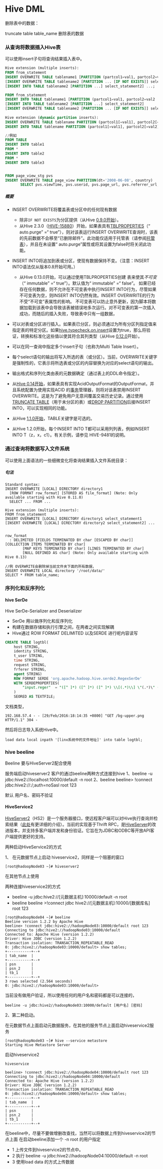 # Hive DML

删除表中的数据：

truncate table table_name 删除表的数据

### 从查询将数据插入Hive表

可以使用insert子句将查询结果插入表中。

```sql
Hive extension (multiple inserts):
FROM from_statement
INSERT OVERWRITE TABLE tablename1 [PARTITION (partcol1=val1, partcol2=val2 ...) [IF NOT EXISTS]] select_statement1
[INSERT OVERWRITE TABLE tablename2 [PARTITION ... [IF NOT EXISTS]] select_statement2]
[INSERT INTO TABLE tablename2 [PARTITION ...] select_statement2] ...;

FROM from_statement
INSERT INTO TABLE tablename1 [PARTITION (partcol1=val1, partcol2=val2 ...)] select_statement1
[INSERT INTO TABLE tablename2 [PARTITION ...] select_statement2]
[INSERT OVERWRITE TABLE tablename2 [PARTITION ... [IF NOT EXISTS]] select_statement2] ...;
  
Hive extension (dynamic partition inserts):
INSERT OVERWRITE TABLE tablename PARTITION (partcol1[=val1], partcol2[=val2] ...) select_statement FROM from_statement;
INSERT INTO TABLE tablename PARTITION (partcol1[=val1], partcol2[=val2] ...) select_statement FROM from_statement;

//例如
FROM TABLE
INSERT INTO table1
FROM *
INSERT INTO table2
FROM *
INSERT INTO table3


FROM page_view_stg pvs
INSERT OVERWRITE TABLE page_view PARTITION(dt='2008-06-08', country)
       SELECT pvs.viewTime, pvs.userid, pvs.page_url, pvs.referrer_url, null, null, pvs.ip, pvs.cnt
```

##### 概要

- INSERT OVERWRITE将覆盖表或分区中的任何现有数据
  - 除非`IF NOT EXISTS`为分区提供（从Hive [0.9.0开始](https://issues.apache.org/jira/browse/HIVE-2612)）。
  - 从Hive 2.3.0（[HIVE-15880](https://issues.apache.org/jira/browse/HIVE-15880)）开始，如果表具有[TBLPROPERTIES](https://cwiki.apache.org/confluence/display/Hive/LanguageManual+DDL#LanguageManualDDL-listTableProperties)（“ auto.purge” =“ true”），则对该表运行INSERT OVERWRITE查询时，该表的先前数据不会移至“已删除邮件”。此功能仅适用于托管表（请参阅[托管表](https://cwiki.apache.org/confluence/display/Hive/LanguageManual+DDL#LanguageManualDDL-ManagedandExternalTables)），并且在未设置“ auto.purge”属性或将其设置为false时将关闭此功能。
- INSERT INTO将追加到表或分区，使现有数据保持不变。（注意：INSERT INTO语法仅从版本0.8开始可用。）
  - 从Hive 0.13.0开始，可以通过使用TBLPROPERTIES创建 表来使其*不可变*（“ immutable” =“ true”）。默认值为“ immutable” =“ false”。
    如果已经存在任何数据，则不允许在不可变表中执行INSERT INTO行为，尽管如果不可变表为空，则INSERT INTO仍然有效。INSERT OVERWRITE的行为不受“不可变”表属性的影响。
    不可变表可以防止意外更新，因为脚本将数据加载到该表中会导致该表被错误地多次运行。对不可变表的第一次插入成功，而随后的插入失败，导致表中只有一组数据， 

- 可以对表或分区进行插入。如果表已分区，则必须通过为所有分区列指定值来指定表的特定分区。如果[hive.typecheck.on.insert](https://cwiki.apache.org/confluence/display/Hive/Configuration+Properties#ConfigurationProperties-hive.typecheck.on.insert)设置为true，那么将验证，转换和标准化这些值以使其符合其列类型（从Hive [0.12.0](https://issues.apache.org/jira/browse/HIVE-5297)开始）。 
- 可以在同一查询中指定多个insert子句（也称为Multi Table Insert）。
- 每个select语句的输出将写入所选的表（或分区）。当前，OVERWRITE关键字是强制性的，它表示将所选表或分区的内容替换为对应的select语句的输出。
- 输出格式和序列化类由表的元数据确定（通过表上的DDL命令指定）。
- 从[Hive 0.14开始](https://issues.apache.org/jira/browse/HIVE-5317)，如果表具有实现AcidOutputFormat的OutputFormat，并且系统配置为使用实现ACID 的[事务](https://cwiki.apache.org/confluence/display/Hive/Hive+Transactions)管理器，则将对该表禁用INSERT OVERWRITE。这是为了避免用户无意间覆盖交易历史记录。通过使用[TRUNCATE TABLE](https://cwiki.apache.org/confluence/display/Hive/LanguageManual+DDL#LanguageManualDDL-TruncateTable)（用于未分区的表）或[DROP PARTITION](https://cwiki.apache.org/confluence/display/Hive/LanguageManual+DDL#LanguageManualDDL-DropPartitions)后接INSERT INTO，可以实现相同的功能。
- 从Hive [1.1.0开始](https://issues.apache.org/jira/browse/HIVE-9353)，TABLE关键字是可选的。
- 从Hive 1.2.0开始，每个INSERT INTO T都可以采用列列表，例如INSERT INTO T（z，x，c1）。有关示例，请参见 HIVE-9481的说明。

### 通过查询将数据写入文件系统

可以使用上面语法的一些细微变化将查询结果插入文件系统目录：

##### 句法

```shell
Standard syntax:
INSERT OVERWRITE [LOCAL] DIRECTORY directory1
  [ROW FORMAT row_format] [STORED AS file_format] (Note: Only available starting with Hive 0.11.0)
  SELECT ... FROM ...
 
Hive extension (multiple inserts):
FROM from_statement
INSERT OVERWRITE [LOCAL] DIRECTORY directory1 select_statement1
[INSERT OVERWRITE [LOCAL] DIRECTORY directory2 select_statement2] ...
 
  
row_format
  : DELIMITED [FIELDS TERMINATED BY char [ESCAPED BY char]] [COLLECTION ITEMS TERMINATED BY char]
        [MAP KEYS TERMINATED BY char] [LINES TERMINATED BY char]
        [NULL DEFINED AS char] (Note: Only available starting with Hive 0.13)
        
//例 OVERWRITE会删除掉当前文件夹下面的所有数据，
INSERT OVERWRITE LOCAL directory '/root/data/'
SELECT * FROM table_name;
```



### 序列化和反序列化

#### hive SerDe

Hive SerDe-Serializer and Deserializer

- SerDe 用以做序列化和反序列化
- 构建在数据存储和执行引擎之间，在两者之间实现解耦
- Hive通过 ROW  FORMAT DELIMITED 以及SERDE 进行呢内容读写

```sql
CREATE TABLE logtbl(
	host STRING,
	identity STRING,
	t_user STRING,
	time STRING,
	request STRING,
	frferer STRING,
	agent STRING)
	ROW FORMAT SERDE 'org.apache.hadoop.hive.serde2.RegexSerDe'
	WITH SERDEPROPERTIES(
		"input.reger"  = "([^ ]*) ([^ ]*) ([^ ]*) \\[(.*)\\] \"(.*)\" (-|[0-9]*) (-|[0-9]*)"
	)
	SEORED AS TEXTFILE;
```

文档类型，

```
192.168.57.4 - - [29/Feb/2016:18:14:35 +0800] "GET /bg-upper.png HTTP/1.1" 304 -
```

然后将日志导入系统Hive中。

```
load data local inpath '[linx系统中的文件地址]' into table logtbl;
```



### hive beeline

Beeline 要与HiveServer2配合使用

服务端启动hiveserver2
客户的通过beeline两种方式连接到hive
1、beeline -u jdbc:hive2://localhost:10000/default -n root
2、beeline
beeline> !connect jdbc:hive2://<host>:<port>/<db>;auth=noSasl root 123

默认 用户名、密码不验证

#### HiveService2

[HiveServer2](https://cwiki.apache.org/confluence/display/Hive/HiveServer2+Overview)（HS2）是一个服务器接口，使远程客户端可以对Hive执行查询并检索结果（[此处](https://cwiki.apache.org/confluence/display/Hive/HiveServer2+Overview)有更详细的介绍）。当前的实现基于Thrift RPC，是[HiveServer](https://cwiki.apache.org/confluence/display/Hive/HiveServer)的改进版本，并支持多客户端并发和身份验证。它旨在为JDBC和ODBC等开放API客户端提供更好的支持。

 两种启动HiveService2的方式

1、 在元数据节点上启动 hiveservice2，同样是一个阻塞的窗口

```
[root@hadoopNode03 ~]# hiveserver2 
```

在其他节点上使用

两种连接hiveservice2的方式
- beeline -u jdbc:hive2://[元数据主机]:10000/default -n root
- beeline
  beeline >!connect jdbc hive2://[元数据主机]:10000/[数据库名] root 123

```
[root@hadoopNode04 ~]# beeline 
Beeline version 1.2.2 by Apache Hive
beeline> !connect jdbc:hive2://hadoopNode03:10000/default root 123
Connecting to jdbc:hive2://hadoopNode03:10000/default
Connected to: Apache Hive (version 1.2.2)
Driver: Hive JDBC (version 1.2.2)
Transaction isolation: TRANSACTION_REPEATABLE_READ
0: jdbc:hive2://hadoopNode03:10000/default> show tables;
+-----------+--+
| tab_name  |
+-----------+--+
| psn       |
| psn_2     |
| tb_1      |
+-----------+--+
3 rows selected (2.564 seconds)
0: jdbc:hive2://hadoopNode03:10000/default> 
```

当前没有做用户验证，所以使用任何的用户名和密码都是可以连接的，

```
beeline -u jdbc:hive2//hadoopNode03:10000/default [用户名] [密码]
```

2、第二种启动。

在元数据节点上面启动元数据服务，在其他的服务节点上面启动hiveservice2服务

```
[root@hadoopNode03 ~]# hive --service metastore
Starting Hive Metastore Server
```

启动hiveservice2 

```
hiveservice
```

```
beeline> !connect jdbc:hive2://hadoopNode04:10000/default root 123
Connecting to jdbc:hive2://hadoopNode04:10000/default
Connected to: Apache Hive (version 1.2.2)
Driver: Hive JDBC (version 1.2.2)
Transaction isolation: TRANSACTION_REPEATABLE_READ
0: jdbc:hive2://hadoopNode04:10000/default> show tables;
+-----------+--+
| tab_name  |
+-----------+--+
| psn       |
| psn_2     |
| tb_1      |
+-----------+--+
```

在beeline中，尽量不要做增删改查找，当然可以将数据上传到hiveservice2的节点上面
在启动beeline添加一个 -n root 的用户指定

- 1 上传文件到hiveservice2的节点中。
- 2 执行 beeline -u jdbc:hive2://hadoopNode04:10000/default -n root 
- 3 使用load data 的方式上传数据



